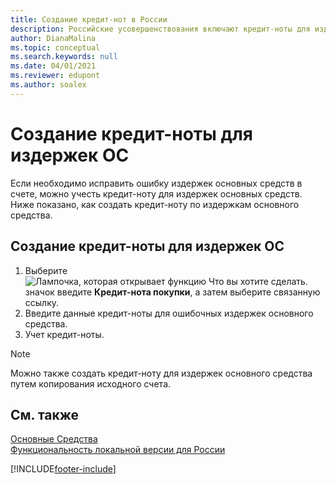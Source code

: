 ```yaml
---
title: Создание кредит-нот в России
description: Российские усовершенствования включают кредит-ноты для издержек основных средств.
author: DianaMalina
ms.topic: conceptual
ms.search.keywords: null
ms.date: 04/01/2021
ms.reviewer: edupont
ms.author: soalex
---
```


# <a name="create-a-credit-memo-for-a-fixed-asset-charge"></a>Создание кредит-ноты для издержек ОС

Если необходимо исправить ошибку издержек основных средств в счете, можно учесть кредит-ноту для издержек основных средств. Ниже показано, как создать кредит-ноту по издержкам основного средства.

## <a name="to-create-a-credit-memo-for-a-fixed-asset-charge"></a>Создание кредит-ноты для издержек ОС

1. Выберите ![Лампочка, которая открывает функцию Что вы хотите сделать.](../../media/ui-search/search_small.png "Что вы хотите сделать") значок введите **Кредит-нота покупки**, а затем выберите связанную ссылку.
2. Введите данные кредит-ноты для ошибочных издержек основного средства.
3. Учет кредит-ноты.

> [!NOTE]
> Можно также создать кредит-ноту для издержек основного средства путем копирования исходного счета.

## <a name="see-also"></a>См. также

[Основные Средства](../../fa-manage.md)  
[Функциональность локальной версии для России](russia-local-functionality.md)  


[!INCLUDE[footer-include](../../includes/footer-banner.md)]
